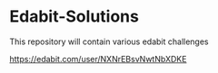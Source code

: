 # Edabit-Solutions

This repository will contain various edabit challenges

https://edabit.com/user/NXNrEBsvNwtNbXDKE

